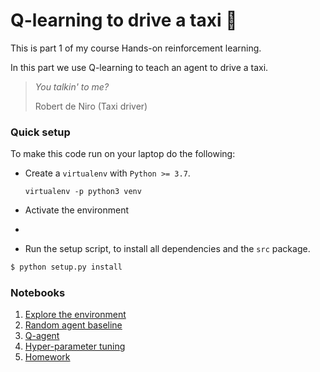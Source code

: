 # Q-learning to drive a taxi 🚕

This is part 1 of my course Hands-on reinforcement learning.

In this part we use Q-learning to teach an agent to drive a taxi.

> *You talkin' to me?*
>
> Robert de Niro (Taxi driver)


### Quick setup

To make this code run on your laptop do the following:

- Create a `virtualenv` with `Python >= 3.7`.
    ```
    virtualenv -p python3 venv
    ```

- Activate the environment
- 

- Run the setup script, to install all dependencies and the `src` package.

```bash
$ python setup.py install
``` 


### Notebooks

1. [Explore the environment](notebooks/00_environment.ipynb)
2. [Random agent baseline](notebooks/01_random_agent_baseline.ipynb)
3. [Q-agent](notebooks/02_q_agent.ipynb)
4. [Hyper-parameter tuning](notebooks/03_q_agent_hyperparameters_analysis.ipynb)
5. [Homework](notebooks/04_homework.ipynb)




